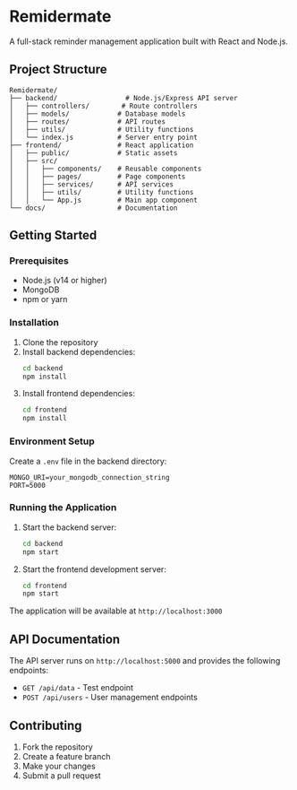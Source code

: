 # Remidermate

A full-stack reminder management application built with React and Node.js.

## Project Structure

```
Remidermate/
├── backend/                 # Node.js/Express API server
│   ├── controllers/        # Route controllers
│   ├── models/            # Database models
│   ├── routes/            # API routes
│   ├── utils/             # Utility functions
│   └── index.js           # Server entry point
├── frontend/              # React application
│   ├── public/            # Static assets
│   ├── src/
│   │   ├── components/    # Reusable components
│   │   ├── pages/         # Page components
│   │   ├── services/      # API services
│   │   ├── utils/         # Utility functions
│   │   └── App.js         # Main app component
└── docs/                  # Documentation
```

## Getting Started

### Prerequisites
- Node.js (v14 or higher)
- MongoDB
- npm or yarn

### Installation

1. Clone the repository
2. Install backend dependencies:
   ```bash
   cd backend
   npm install
   ```
3. Install frontend dependencies:
   ```bash
   cd frontend
   npm install
   ```

### Environment Setup

Create a `.env` file in the backend directory:
```
MONGO_URI=your_mongodb_connection_string
PORT=5000
```

### Running the Application

1. Start the backend server:
   ```bash
   cd backend
   npm start
   ```

2. Start the frontend development server:
   ```bash
   cd frontend
   npm start
   ```

The application will be available at `http://localhost:3000`

## API Documentation

The API server runs on `http://localhost:5000` and provides the following endpoints:

- `GET /api/data` - Test endpoint
- `POST /api/users` - User management endpoints

## Contributing

1. Fork the repository
2. Create a feature branch
3. Make your changes
4. Submit a pull request